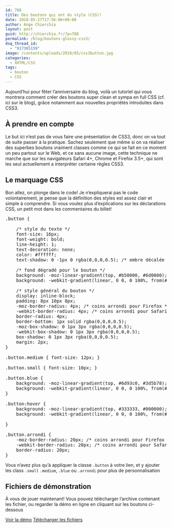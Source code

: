 ```yaml
---
id: 788
title: Des boutons qui ont du style (CSS)!
date: 2010-05-27T17:56:06+00:00
author: Ange Chierchia
layout: post
guid: http://chierchia.fr/?p=788
permalink: /blog/boutons-glossy-css3/
dsq_thread_id:
  - "917365159"
image: /contents/uploads/2010/05/css3button.jpg
categories:
  - XHTML/CSS
tags:
  - bouton
  - CSS
---
```

Aujourd&rsquo;hui pour fêter l&rsquo;anniversaire du blog, voilà un tutoriel qui vous montrera comment créer des boutons super clean et sympa en full CSS (cf. ici sur le blog), grâce notamment aux nouvelles propriétés introduites dans CSS3.<!--more-->

## À prendre en compte

Le but ici n&rsquo;est pas de vous faire une présentation de CSS3, donc on va tout de suite passer à la pratique. Sachez seulement que même si on va réaliser des superbes boutons vraiment classes comme ce qui se fait en ce moment un peu partout sur le Web, et ce sans aucune image, cette technique ne marche que sur les navigateurs Safari 4+, Chrome et Firefox 3.5+, qui sont les seul actuellement a interpréter certaine règles CSS3.

## Le marquage CSS

Bon allez, on plonge dans le code! Je n&rsquo;expliquerai pas le code volontairement, je pense que la définition des styles est assez clair et simple à comprendre. Si vous voulez plus d&rsquo;explications sur les déclarations CSS, un petit mot dans les commentaires du billet!

<pre class="brush:css">.button {

	/* style du texte */
	font-size: 16px;
	font-weight: bold;
	line-height: 1;
	text-decoration: none;
	color: #ffffff;
	text-shadow: 0 -1px 0 rgba(0,0,0,0.5); /* ombre décalée de 0px à droite, 1px en haut, un flou de 0px, de couleur noir et d'opacité 50% */

	/* fond dégradé pour le bouton */
	background: -moz-linear-gradient(top, #b50000, #6d0000); /* Firefox */
	background: -webkit-gradient(linear, 0 0, 0 100%, from(#b50000), to(#6d0000)); /* Safari et Chrome*/

	/* style général du bouton */
	display: inline-block;
	padding: 8px 10px 8px;
	-moz-border-radius: 4px; /* coins arrondi pour Firefox */
	-webkit-border-radius: 4px; /* coins arrondi pour Safari et Chrome */
	border-radius: 4px;
	border-bottom: 1px solid rgba(0,0,0,0.5);
	-moz-box-shadow: 0 1px 3px rgba(0,0,0,0.5);
	-webkit-box-shadow: 0 1px 3px rgba(0,0,0,0.5);
	box-shadow: 0 1px 3px rgba(0,0,0,0.5);
	margin: 2px;
}

.button.medium { font-size: 12px; }

.button.small { font-size: 10px; }

.button.blue {
	background: -moz-linear-gradient(top, #6d93c0, #3d5b78); /* Firefox */
	background: -webkit-gradient(linear, 0 0, 0 100%, from(#6d93c0), to(#3d5b78)); /* Safari et Chrome*/
}

.button:hover {
	background: -moz-linear-gradient(top, #333333, #000000); /* Firefox */
	background: -webkit-gradient(linear, 0 0, 0 100%, from(#333333), to(#000000)); /* Safari et Chrome*/

}

.button.arrondi {
	-moz-border-radius: 20px; /* coins arrondi pour Firefox */
	-webkit-border-radius: 20px; /* coins arrondi pour Safari et Chrome */
	border-radius: 20px;
}</pre>

Vous n&rsquo;avez plus qu&rsquo;à appliquer la classe `.button` à votre lien, et y ajouter les class `.small` `.medium`, `.blue` ou `.arrondi` pour plus de personnalisation

## Fichiers de démonstration

À vous de jouer maintenant! Vous pouvez télécharger l&rsquo;archive contenant les fichier, ou regarder la démo en ligne en cliquant sur les boutons ci-dessous

<a class="demo_link" title="Démo sur jsFiddle" href="http://jsfiddle.net/nighcrawl/ZvJKK/embedded/result/" target="_blank">Voir la démo</a> <a class="download_link" title="Télécharger les fichiers sur GitHub" href="https://github.com/nighcrawl/demo.chierchia.fr/tree/master/css3buttons" target="_blank">Télécharger les fichiers</a>